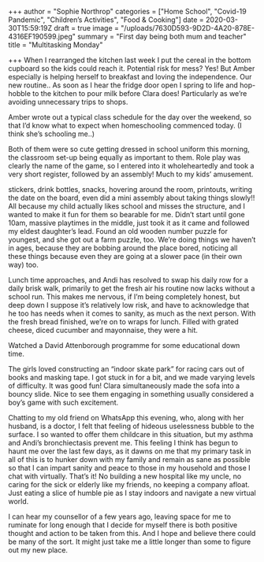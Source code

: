 +++
author = "Sophie Northrop"
categories = ["Home School", "Covid-19 Pandemic", "Children’s Activities", "Food & Cooking"]
date = 2020-03-30T15:59:19Z
draft = true
image = "/uploads/7630D593-9D2D-4A20-878E-4316EF190599.jpeg"
summary = "First day being both mum and teacher"
title = "Multitasking Monday"

+++
When I rearranged the kitchen last week I put the cereal in the bottom cupboard so the kids could reach it. Potential risk for mess? Yes! But Amber especially is helping herself to breakfast and loving the independence. Our new routine.. As soon as I hear the fridge door open I spring to life and hop-hobble to the kitchen to pour milk before Clara does! Particularly as we’re avoiding unnecessary trips to shops.

Amber wrote out a typical class schedule for the day over the weekend, so that I’d know what to expect when homeschooling commenced today. (I think she’s schooling me..)

Both of them were so cute getting dressed in school uniform this morning, the classroom set-up being equally as important to them. Role play was clearly the name of the game, so I entered into it wholeheartedly and took a very short register, followed by an assembly! Much to my kids’ amusement.

stickers, drink bottles, snacks, hovering around the room, printouts, writing the date on the board, even did a mini assembly about taking things slowly!! All because my child actually likes school and misses the structure, and I wanted to make it fun for them so bearable for me. Didn’t start until gone 10am, massive playtimes in the middle, just took it as it came and followed my eldest daughter’s lead. Found an old wooden number puzzle for youngest, and she got out a farm puzzle, too. We’re doing things we haven’t in ages, because they are bobbing around the place bored, noticing all these things because even they are going at a slower pace (in their own way) too.

Lunch time approaches, and Andi has resolved to swap his daily row for a daily brisk walk, primarily to get the fresh air his routine now lacks without a school run. This makes me nervous, if I’m being completely honest, but deep down I suppose it’s relatively low risk, and have to acknowledge that he too has needs when it comes to sanity, as much as the next person. With the fresh bread finished, we’re on to wraps for lunch. Filled with grated cheese, diced cucumber and mayonnaise, they were a hit.

Watched a David Attenborough programme for some educational down time.

The girls loved constructing an “indoor skate park” for racing cars out of books and masking tape. I got stuck in for a bit, and we made varying levels of difficulty. It was good fun! Clara simultaneously made the sofa into a bouncy slide. Nice to see them engaging in something usually considered a boy’s game with such excitement.

Chatting to my old friend on WhatsApp this evening, who, along with her husband, is a doctor, I felt that feeling of hideous uselessness bubble to the surface. I so wanted to offer them childcare in this situation, but my asthma and Andi’s bronchiectasis prevent me. This feeling I think has begun to haunt me over the last few days, as it dawns on me that my primary task in all of this is to hunker down with my family and remain as sane as possible so that I can impart sanity and peace to those in my household and those I chat with virtually. That’s it! No building a new hospital like my uncle, no caring for the sick or elderly like my friends, no keeping a company afloat. Just eating a slice of humble pie as I stay indoors and navigate a new virtual world.

I can hear my counsellor of a few years ago, leaving space for me to ruminate for long enough that I decide for myself there is both positive thought and action to be taken from this. And I hope and believe there could be many of the sort. It might just take me a little longer than some to figure out my new place.